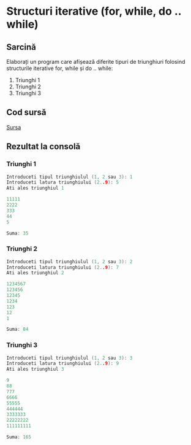 # Structuri iterative (for, while, do .. while)
## Sarcină
Elaborați un program care afișează diferite tipuri de triunghiuri folosind structurile iterative for, while și do .. while:
1. Triunghi 1
1. Triunghi 2
1. Triunghi 3
## Cod sursă
[Sursa](main.c)
## Rezultat la consolă
### Triunghi 1
```c
Introduceti tipul triunghiulul (1, 2 sau 3): 1
Introduceti latura triunghiului (2..9): 5
Ati ales triunghiul 1

11111
2222
333
44
5

Suma: 35
```
### Triunghi 2
```c
Introduceti tipul triunghiulul (1, 2 sau 3): 2
Introduceti latura triunghiului (2..9): 7
Ati ales triunghiul 2

1234567
123456
12345
1234
123
12
1

Suma: 84
```
### Triunghi 3
```c
Introduceti tipul triunghiulul (1, 2 sau 3): 3
Introduceti latura triunghiului (2..9): 9
Ati ales triunghiul 3

9
88
777
6666
55555
444444
3333333
22222222
111111111

Suma: 165
```
